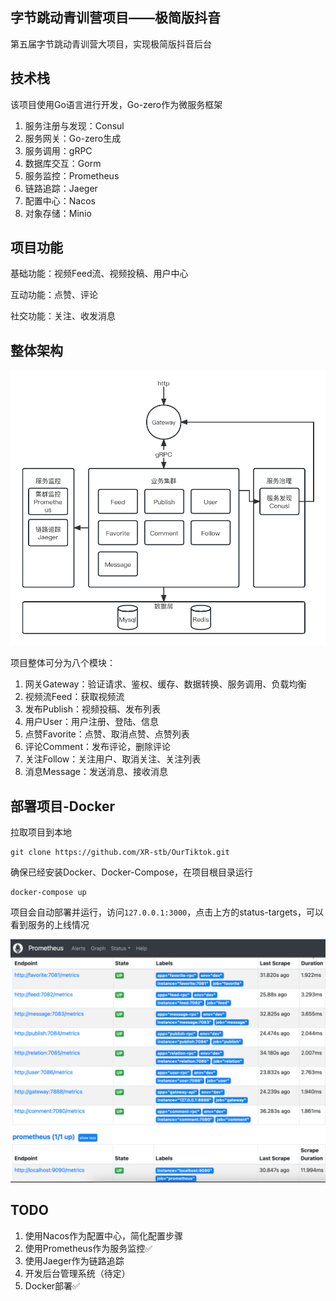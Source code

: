## 字节跳动青训营项目——极简版抖音

第五届字节跳动青训营大项目，实现极简版抖音后台

## 技术栈

该项目使用Go语言进行开发，Go-zero作为微服务框架

1. 服务注册与发现：Consul
2. 服务网关：Go-zero生成
3. 服务调用：gRPC
4. 数据库交互：Gorm
5. 服务监控：Prometheus
6. 链路追踪：Jaeger
7. 配置中心：Nacos
8. 对象存储：Minio

## 项目功能

基础功能：视频Feed流、视频投稿、用户中心

互动功能：点赞、评论

社交功能：关注、收发消息

## 整体架构

![架构图](https://github.com/XR-stb/OurTiktok/blob/main/docs/架构图.jpg)

项目整体可分为八个模块：

1. 网关Gateway：验证请求、鉴权、缓存、数据转换、服务调用、负载均衡
2. 视频流Feed：获取视频流
3. 发布Publish：视频投稿、发布列表
4. 用户User：用户注册、登陆、信息
5. 点赞Favorite：点赞、取消点赞、点赞列表
6. 评论Comment：发布评论，删除评论
7. 关注Follow：关注用户、取消关注、关注列表
8. 消息Message：发送消息、接收消息

## 部署项目-Docker

拉取项目到本地

```shell
git clone https://github.com/XR-stb/OurTiktok.git
```

确保已经安装Docker、Docker-Compose，在项目根目录运行

```
docker-compose up
```

项目会自动部署并运行，访问`127.0.0.1:3000`，点击上方的status-targets，可以看到服务的上线情况

![架构图](https://github.com/XR-stb/OurTiktok/blob/main/docs/服务上线.png)

## TODO
1. 使用Nacos作为配置中心，简化配置步骤
2. 使用Prometheus作为服务监控✅
3. 使用Jaeger作为链路追踪
4. 开发后台管理系统（待定）
5. Docker部署✅